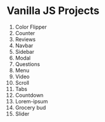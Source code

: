 # Vanilla JS Projects

1. Color Flipper
2. Counter
3. Reviews
4. Navbar
5. Sidebar
6. Modal
7. Questions
8. Menu
9. Video
10. Scroll
11. Tabs
12. Countdown
13. Lorem-ipsum
14. Grocery bud
15. Slider
